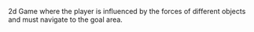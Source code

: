 2d Game where the player is influenced by the forces of different objects and must navigate to the goal area.
